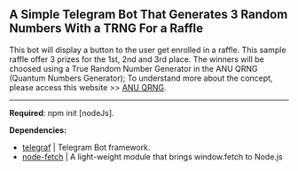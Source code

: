 ## A Simple Telegram Bot That Generates 3 Random Numbers With a TRNG For a Raffle ##

This bot will display a button to the user get enrolled in a raffle. This
sample raffle offer 3 prizes for the 1st, 2nd and 3rd place. The winners will be choosed using a True Random Number Generator in the ANU QRNG (Quantum Numbers Generator); To understand more about the concept, please
access this website >>  [ANU QRNG](https://qrng.anu.edu.au/).

-------------------------------------------------------------------------

**Required**: npm init [nodeJs].

**Dependencies:** 
* [telegraf](https://www.npmjs.com/package/telegraf) | Telegram Bot framework.
* [node-fetch](https://www.npmjs.com/package/node-fetch) | A light-weight module that brings window.fetch to Node.js



